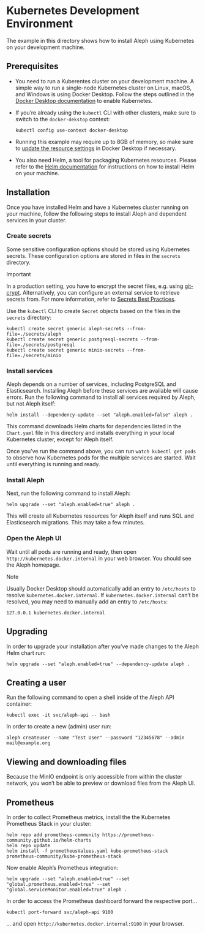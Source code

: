# Kubernetes Development Environment

The example in this directory shows how to install Aleph using Kubernetes on your development machine.

## Prerequisites

* You need to run a Kuberentes cluster on your development machine. A simple way to run a single-node Kubernetes cluster on Linux, macOS, and Windows is using Docker Desktop. Follow the steps outlined in the [Docker Desktop documentation](https://docs.docker.com/desktop/kubernetes/) to enable Kubernetes.

* If you’re already using the `kubectl` CLI with other clusters, make sure to switch to the `docker-dekstop` context:
  
  ```
  kubectl config use-context docker-desktop
  ```

* Running this example may require up to 8GB of memory, so make sure to [update the resource settings](https://docs.docker.com/desktop/settings/mac/#resources) in Docker Desktop if necessary.

* You also need Helm, a tool for packaging Kubernetes resources. Please refer to the [Helm documentation](https://helm.sh/docs/intro/install/) for instructions on how to install Helm on your machine.

## Installation

Once you have installed Helm and have a Kubernetes cluster running on your machine, follow the following steps to install Aleph and dependent services in your cluster.

### Create secrets

Some sensitive configuration options should be stored using Kubernetes secrets. These configuration options are stored in files in the `secrets` directory.

> [!IMPORTANT]  
> In a production setting, you have to encrypt the secret files, e.g. using [git-crypt](https://github.com/AGWA/git-crypt). Alternatively, you can configure an external service to retrieve secrets from. For more information, refer to [Secrets Best Practices](https://kubernetes.io/docs/concepts/security/secrets-good-practices/).

Use the `kubectl` CLI to create `Secret` objects based on the files in the `secrets` directory:

```
kubectl create secret generic aleph-secrets --from-file=./secrets/aleph
kubectl create secret generic postgresql-secrets --from-file=./secrets/postgresql
kubectl create secret generic minio-secrets --from-file=./secrets/minio
```

### Install services

Aleph depends on a number of services, including PostgreSQL and Elasticsearch. Installing Aleph before these services are available will cause errors. Run the following command to install all services required by Aleph, but not Aleph itself:

```
helm install --dependency-update --set "aleph.enabled=false" aleph .
```

This command downloads Helm charts for dependencies listed in the `Chart.yaml` file in this directory and installs everything in your local Kubernetes cluster, except for Aleph itself.

Once you’ve run the command above, you can run `watch kubectl get pods` to observe how Kubernetes pods for the multiple services are started. Wait until everything is running and ready.

### Install Aleph

Next, run the following command to install Aleph:

```
helm upgrade --set "aleph.enabled=true" aleph .
```

This will create all Kubernetes resources for Aleph itself and runs SQL and Elasticsearch migrations. This may take a few minutes.

### Open the Aleph UI

Wait until all pods are running and ready, then open `http://kubernetes.docker.internal` in your web browser. You should see the Aleph homepage.

> [!NOTE]
> Usually Docker Desktop should automatically add an entry to `/etc/hosts` to resolve `kubernetes.docker.internal`. If `kubernetes.docker.internal` can’t be resolved, you may need to manually add an entry to `/etc/hosts`:
>
> ```
> 127.0.0.1 kubernetes.docker.internal
> ```

## Upgrading

In order to upgrade your installation after you’ve made changes to the Aleph Helm chart run:

```
helm upgrade --set "aleph.enabled=true" --dependency-update aleph .
```

## Creating a user

Run the following command to open a shell inside of the Aleph API container:

```
kubectl exec -it svc/aleph-api -- bash
```

In order to create a new (admin) user run:

```
aleph createuser --name "Test User" --password "12345678" --admin mail@example.org
```

## Viewing and downloading files

Because the MinIO endpoint is only accessible from within the cluster network, you won’t be able to preview or download files from the Aleph UI.

## Prometheus

In order to collect Prometheus metrics, install the the Kubernetes Prometheus Stack in your cluster:

```
helm repo add prometheus-community https://prometheus-community.github.io/helm-charts
helm repo update
helm install -f prometheusValues.yaml kube-prometheus-stack prometheus-community/kube-prometheus-stack
```

Now enable Aleph’s Prometheus integration:

```
helm upgrade --set "aleph.enabled=true" --set "global.prometheus.enabled=true" --set "global.serviceMonitor.enabled=true" aleph .
```

In order to access the Prometheus dashboard forward the respective port…

```
kubectl port-forward svc/aleph-api 9100
```

… and open `http://kubernetes.docker.internal:9100` in your browser.
